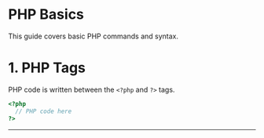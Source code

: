 # PHP Basics

This guide covers basic PHP commands and syntax.

# 1. PHP Tags

PHP code is written between the `<?php` and `?>` tags.

```php
<?php
  // PHP code here
?>
```
---